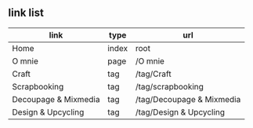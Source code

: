 ## link list

| link 		| type              | url				 |  
| ---------	| ----------------- | -------------------|
|Home   		| index 			|  root 			|
| O mnie  		| page                | /O mnie			|
| Craft     	| tag				|/tag/Craft          |
| Scrapbooking | tag			| /tag/scrapbooking |
|Decoupage & Mixmedia | tag		| /tag/Decoupage & Mixmedia |
| Design & Upcycling | tag			| /tag/Design & Upcycling|